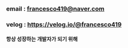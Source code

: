 ### email : francesco419@naver.com

### velog : https://velog.io/@francesco419

#### 항상 성장하는 개발자가 되기 위해



<!---
francesco419/francesco419 is a ✨ special ✨ repository because its `README.md` (this file) appears on your GitHub profile.
You can click the Preview link to take a look at your changes.
--->
